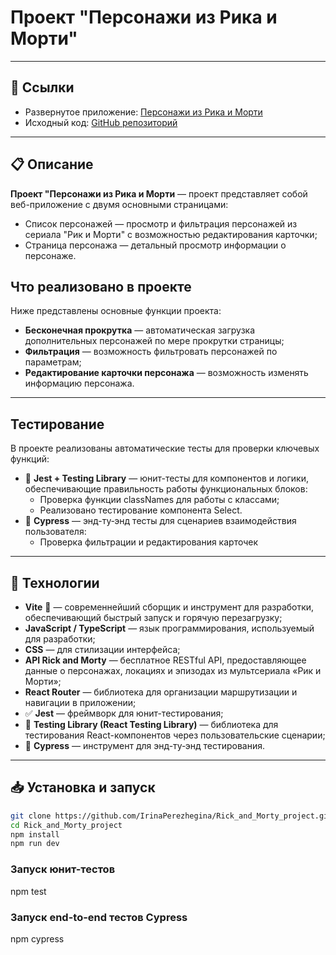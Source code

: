 # Проект "Персонажи из Рика и Морти"
---

## 🔗 Ссылки

- Развернутое приложение: [Персонажи из Рика и Морти](https://irinaperezhegina.github.io/Rick_and_Morty_project/)  
- Исходный код: [GitHub репозиторий](https://github.com/IrinaPerezhegina/Rick_and_Morty_project)

---

## 📋 Описание

**Проект "Персонажи из Рика и Морти** — проект представляет собой веб-приложение с двумя основными страницами:
- Список персонажей — просмотр и фильтрация персонажей из сериала "Рик и Морти" с возможностью редактирования карточки;
- Страница персонажа — детальный просмотр информации о персонаже.
  
## Что реализовано в проекте

Ниже представлены основные функции проекта:
- **Бесконечная прокрутка** — автоматическая загрузка дополнительных персонажей по мере прокрутки страницы;
- **Фильтрация** — возможность фильтровать персонажей по параметрам;
- **Редактирование карточки персонажа** — возможность изменять информацию персонажа.
---

## Тестирование

В проекте реализованы автоматические тесты для проверки ключевых функций:

- 🧪 **Jest + Testing Library** — юнит-тесты для компонентов и логики, обеспечивающие правильность работы функциональных блоков:
  - Проверка функции classNames для работы с классами;
  - Реализовано тестирование компонента Select.
- 🚀 **Cypress** — энд-ту‑энд тесты для сценариев взаимодействия пользователя:
  - Проверка фильтрации и редактирования карточек
---

## 🚀 Технологии
- **Vite** 🚀 — современнейший сборщик и инструмент для разработки, обеспечивающий быстрый запуск и горячую перезагрузку;
- **JavaScript / TypeScript** — язык программирования, используемый для разработки;
- **CSS** — для стилизации интерфейса;
- **API Rick and Morty** — бесплатное RESTful API, предоставляющее данные о персонажах, локациях и эпизодах из мультсериала «Рик и Морти»;
- **React Router** — библиотека для организации маршрутизации и навигации в приложении;
- ✅ **Jest** — фреймворк для юнит-тестирования;  
- 🧪 **Testing Library (React Testing Library)** — библиотека для тестирования React-компонентов через пользовательские сценарии;  
- 🚀 **Cypress** — инструмент для энд-ту‑энд тестирования.
---

## 📥 Установка и запуск

```bash
git clone https://github.com/IrinaPerezhegina/Rick_and_Morty_project.git
cd Rick_and_Morty_project
npm install
npm run dev
```
### Запуск юнит-тестов
npm test

### Запуск end-to-end тестов Cypress
npm cypress

```

